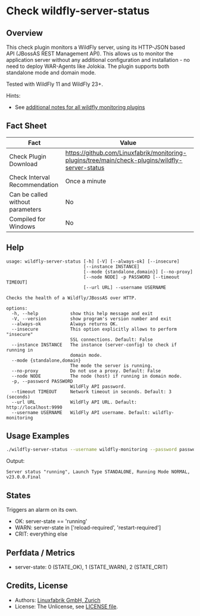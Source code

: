 # Check wildfly-server-status

## Overview

This check plugin monitors a WildFly server, using its HTTP-JSON based API (JBossAS REST Management API). This allows us to monitor the application server without any additional configuration and installation - no need to deploy WAR-Agents like Jolokia. The plugin supports both standalone mode and domain mode.

Tested with WildFly 11 and WildFly 23+.

Hints:

* See [additional notes for all wildfly monitoring plugins](https://github.com/Linuxfabrik/monitoring-plugins/blob/main/PLUGINS-WILDFLY.rst)


## Fact Sheet

| Fact | Value |
|----|----|
| Check Plugin Download                 | <https://github.com/Linuxfabrik/monitoring-plugins/tree/main/check-plugins/wildfly-server-status> |
| Check Interval Recommendation         | Once a minute |
| Can be called without parameters      | No |
| Compiled for Windows                  | No |


## Help

```text
usage: wildfly-server-status [-h] [-V] [--always-ok] [--insecure]
                             [--instance INSTANCE]
                             [--mode {standalone,domain}] [--no-proxy]
                             [--node NODE] -p PASSWORD [--timeout TIMEOUT]
                             [--url URL] --username USERNAME

Checks the health of a Wildfly/JBossAS over HTTP.

options:
  -h, --help            show this help message and exit
  -V, --version         show program's version number and exit
  --always-ok           Always returns OK.
  --insecure            This option explicitly allows to perform "insecure"
                        SSL connections. Default: False
  --instance INSTANCE   The instance (server-config) to check if running in
                        domain mode.
  --mode {standalone,domain}
                        The mode the server is running.
  --no-proxy            Do not use a proxy. Default: False
  --node NODE           The node (host) if running in domain mode.
  -p, --password PASSWORD
                        WildFly API password.
  --timeout TIMEOUT     Network timeout in seconds. Default: 3 (seconds)
  --url URL             WildFly API URL. Default: http://localhost:9990
  --username USERNAME   WildFly API username. Default: wildfly-monitoring
```


## Usage Examples

```bash
./wildfly-server-status --username wildfly-monitoring --password password --url http://wildfly:9990
```

Output:

```text
Server status "running", Launch Type STANDALONE, Running Mode NORMAL, v23.0.0.Final
```


## States

Triggers an alarm on its own.

* OK: server-state == 'running'
* WARN: server-state in \['reload-required', 'restart-required'\]
* CRIT: everything else


## Perfdata / Metrics

* server-state: 0 (STATE_OK), 1 (STATE_WARN), 2 (STATE_CRIT)


## Credits, License

* Authors: [Linuxfabrik GmbH, Zurich](https://www.linuxfabrik.ch)
* License: The Unlicense, see [LICENSE file](https://unlicense.org/).
